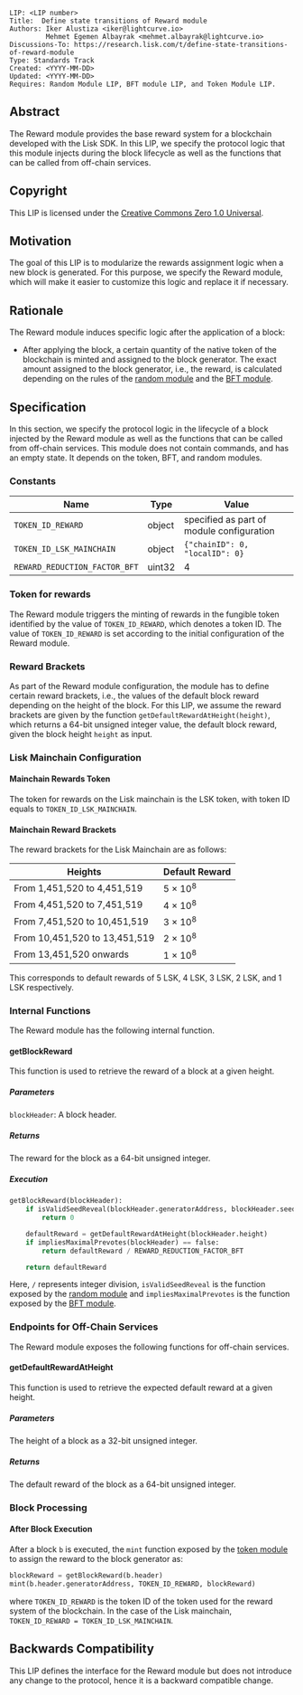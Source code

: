 ```
LIP: <LIP number>
Title:  Define state transitions of Reward module
Authors: Iker Alustiza <iker@lightcurve.io>
         Mehmet Egemen Albayrak <mehmet.albayrak@lightcurve.io>
Discussions-To: https://research.lisk.com/t/define-state-transitions-of-reward-module
Type: Standards Track
Created: <YYYY-MM-DD>
Updated: <YYYY-MM-DD>
Requires: Random Module LIP, BFT module LIP, and Token Module LIP.
```

## Abstract

The Reward module provides the base reward system for a blockchain developed with the Lisk SDK. 
In this LIP, we specify the protocol logic that this module injects during the block lifecycle as well as the functions that can be called from off-chain services.

## Copyright

This LIP is licensed under the [Creative Commons Zero 1.0 Universal][creative].

## Motivation

The goal of this LIP is to modularize the rewards assignment logic when a new block is generated.
For this purpose, we specify the Reward module, which will make it easier to customize this logic and replace it if necessary. 

## Rationale

The Reward module induces specific logic after the application of a block:

* After applying the block, a certain quantity of the native token of the blockchain is minted and assigned to the block generator. The exact amount assigned to the block generator, i.e., the reward, is calculated depending on the rules of the [random module][randomLIP] and the [BFT module][BFTLIP].

## Specification

In this section, we specify the protocol logic in the lifecycle of a block injected by the Reward module as well as the functions that can be called from off-chain services.
This module does not contain commands, and has an empty state.
It depends on the token, BFT, and random modules.

### Constants

| **Name**                 | **Type** | **Value** |
|--------------------------|----------|-----------|
| `TOKEN_ID_REWARD`         | object   | specified as part of module configuration |
| `TOKEN_ID_LSK_MAINCHAIN`        | object     | `{"chainID": 0, "localID": 0}` |
| `REWARD_REDUCTION_FACTOR_BFT`    | uint32   | 4 |

### Token for rewards

The Reward module triggers the minting of rewards in the fungible token identified by the value of `TOKEN_ID_REWARD`, which denotes a token ID. 
The value of `TOKEN_ID_REWARD` is set according to the initial configuration of the Reward module. 

### Reward Brackets

As part of the Reward module configuration, the module has to define certain reward brackets, i.e., the values of the default block reward depending on the height of the block. 
For this LIP, we assume the reward brackets are given by the function `getDefaultRewardAtHeight(height)`, which returns a 64-bit unsigned integer value, the default block reward, given the block height `height` as input.

### Lisk Mainchain Configuration

#### Mainchain Rewards Token

The token for rewards on the Lisk mainchain is the LSK token, with token ID equals to `TOKEN_ID_LSK_MAINCHAIN`. 

#### Mainchain Reward Brackets

The reward brackets for the Lisk Mainchain are as follows: 

| **Heights**                 | **Default Reward** |
|--------------------------|----------|
| From 1,451,520 to 4,451,519 | 5 × 10<sup>8</sup>
| From 4,451,520 to 7,451,519 | 4 × 10<sup>8</sup>
| From 7,451,520 to 10,451,519 | 3 × 10<sup>8</sup>
| From 10,451,520 to 13,451,519 | 2 × 10<sup>8</sup>
| From 13,451,520 onwards | 1 × 10<sup>8</sup>

This corresponds to default rewards of 5 LSK, 4 LSK, 3 LSK, 2 LSK, and 1 LSK respectively.

### Internal Functions

The Reward module has the following internal function.

#### getBlockReward

This function is used to retrieve the reward of a block at a given height.

##### Parameters

`blockHeader`: A block header.

##### Returns

The reward for the block as a 64-bit unsigned integer.

##### Execution

```python
getBlockReward(blockHeader):
    if isValidSeedReveal(blockHeader.generatorAddress, blockHeader.seedReveal) == false:
        return 0

    defaultReward = getDefaultRewardAtHeight(blockHeader.height)
    if impliesMaximalPrevotes(blockHeader) == false: 
        return defaultReward / REWARD_REDUCTION_FACTOR_BFT

    return defaultReward
```
Here, `/` represents integer division, `isValidSeedReveal` is the function exposed by the [random module][randomLIP] and `impliesMaximalPrevotes` is the function exposed by the [BFT module][BFTAPI].

### Endpoints for Off-Chain Services

The Reward module exposes the following functions for off-chain services.

#### getDefaultRewardAtHeight

This function is used to retrieve the expected default reward at a given height.

##### Parameters

The height of a block as a 32-bit unsigned integer.

##### Returns

The default reward of the block as a 64-bit unsigned integer.

### Block Processing

#### After Block Execution

After a block `b` is executed, the `mint` function exposed by the [token module][tokenLIP] to assign the reward to the block generator as:

```python
blockReward = getBlockReward(b.header)
mint(b.header.generatorAddress, TOKEN_ID_REWARD, blockReward)
```

where `TOKEN_ID_REWARD` is the token ID of the token used for the reward system of the blockchain. 
In the case of the Lisk mainchain, `TOKEN_ID_REWARD = TOKEN_ID_LSK_MAINCHAIN`.

## Backwards Compatibility

This LIP defines the interface for the Reward module but does not introduce any change to the protocol, hence it is a backward compatible change.

[creative]: https://creativecommons.org/publicdomain/zero/1.0/
[randomLIP]: https://research.lisk.com/t/define-state-and-state-transitions-of-random-module/311
[BFTLIP]: https://research.lisk.com
[BFTAPI]: https://research.lisk.com
[tokenLIP]: https://research.lisk.com/t/introduce-an-interoperable-token-module/295#mint-64
